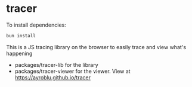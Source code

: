# tracer

To install dependencies:

```bash
bun install
```

This is a JS tracing library on the browser to easily trace and view what's happening

- packages/tracer-lib for the library
- packages/tracer-viewer for the viewer. View at https://ayroblu.github.io/tracer
